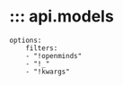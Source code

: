 # ::: api.models
    options:
        filters:
        - "!openminds"
        - "!_"
        - "!kwargs"
        
        